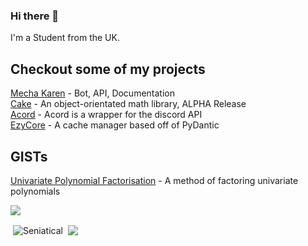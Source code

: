 ### Hi there 👋
I'm a Student from the UK.

## Checkout some of my projects
[Mecha Karen](https://mechakaren.xyz) - Bot, API, Documentation<br/>
[Cake](https://github.com/Seniatical/Cake) - An object-orientated math library, ALPHA Release<br/>
[Acord](https://github.com/Mecha-Karen/acord) - Acord is a wrapper for the discord API<br/>
[EzyCore](https://github.com/Seniatical) - A cache manager based off of PyDantic

## GISTs
[Univariate Polynomial Factorisation](https://gist.github.com/Seniatical/ebb3d897c2db18f7339cfd80e574c1de) - A method of factoring univariate polynomials

![](https://komarev.com/ghpvc/?username=Seniatical)
<p>
  &nbsp;<img align="center" src="https://github-readme-stats.vercel.app/api?username=Seniatical&show_icons=true&locale=en&theme=dark" alt="Seniatical" />
  &nbsp;<img align="center", src="https://github-readme-stats.vercel.app/api/top-langs/?username=Seniatical&locale=en&theme=dark" />
</p>
